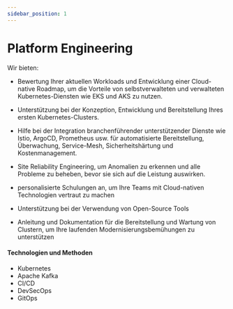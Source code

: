 ```yaml
---
sidebar_position: 1
---
```

# Platform Engineering

Wir bieten: 

- Bewertung Ihrer aktuellen Workloads und Entwicklung einer Cloud-native Roadmap, um die Vorteile von selbstverwalteten und verwalteten Kubernetes-Diensten wie EKS und AKS zu nutzen.

- Unterstützung bei der Konzeption, Entwicklung und Bereitstellung Ihres ersten Kubernetes-Clusters.

- Hilfe bei der Integration branchenführender unterstützender Dienste wie Istio, ArgoCD, Prometheus usw. für automatisierte Bereitstellung, Überwachung, Service-Mesh, Sicherheitshärtung und Kostenmanagement.

- Site Reliability Engineering, um Anomalien zu erkennen und alle Probleme zu beheben, bevor sie sich auf die Leistung auswirken.

- personalisierte Schulungen an, um Ihre Teams mit Cloud-nativen Technologien vertraut zu machen

- Unterstützung bei der Verwendung von Open-Source Tools

- Anleitung und Dokumentation für die Bereitstellung und Wartung von Clustern, um Ihre laufenden Modernisierungsbemühungen zu unterstützen

#### Technologien und Methoden
- Kubernetes
- Apache Kafka
- CI/CD
- DevSecOps
- GitOps
